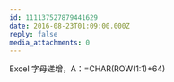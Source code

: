 ```yaml
---
id: 111137527879441629
date: 2016-08-23T01:09:00.000Z
reply: false
media_attachments: 0
---
```


Excel 字母递增，A：=CHAR(ROW(1:1)+64) ​​​​

